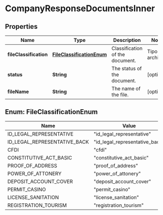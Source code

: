 

# CompanyResponseDocumentsInner


## Properties

| Name | Type | Description | Notes |
|------------ | ------------- | ------------- | -------------|
|**fileClassification** | [**FileClassificationEnum**](#FileClassificationEnum) | Classification of the document.  | Tipo de archivo              | Descripción                                               | | :--------------------------- | :-------------------------------------------------------- | | &#x60;id_legal_representative&#x60;      | identificación oficial frente                             | | &#x60;id_legal_representative_back&#x60; | identificación oficial atrás                              | | &#x60;cfdi&#x60;                         | Prueba de situación fiscal                                | | &#x60;constitutive_act_basic&#x60;       | Acta constitutiva                                         | | &#x60;proof_of_address&#x60;             | Comprobante de domicilio del negocio                      | | &#x60;power_of_attonery&#x60;            | Poderes de representación                                 | | &#x60;deposit_account_cover&#x60;        | Carátula de la cuenta de depósito                         | | &#x60;permit_casino&#x60;                | Permiso ante SEGOB                                        | | &#x60;license_sanitation&#x60;           | Licencia sanitaria de COFEPRIS                            | | &#x60;registration_tourism&#x60;         | Inscripción ante el Registro Nacional de Turismo (SECTUR) |  |  [optional] |
|**status** | **String** | The status of the document. |  [optional] |
|**fileName** | **String** | The name of the file. |  [optional] |



## Enum: FileClassificationEnum

| Name | Value |
|---- | -----|
| ID_LEGAL_REPRESENTATIVE | &quot;id_legal_representative&quot; |
| ID_LEGAL_REPRESENTATIVE_BACK | &quot;id_legal_representative_back&quot; |
| CFDI | &quot;cfdi&quot; |
| CONSTITUTIVE_ACT_BASIC | &quot;constitutive_act_basic&quot; |
| PROOF_OF_ADDRESS | &quot;proof_of_address&quot; |
| POWER_OF_ATTONERY | &quot;power_of_attonery&quot; |
| DEPOSIT_ACCOUNT_COVER | &quot;deposit_account_cover&quot; |
| PERMIT_CASINO | &quot;permit_casino&quot; |
| LICENSE_SANITATION | &quot;license_sanitation&quot; |
| REGISTRATION_TOURISM | &quot;registration_tourism&quot; |



